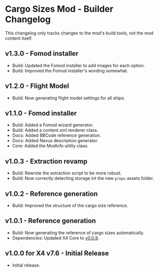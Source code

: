 # Cargo Sizes Mod - Builder Changelog

This changelog only tracks changes to the mod's build tools,
not the mod content itself.

## v1.3.0 - Fomod installer
- Build: Updated the Fomod installer to add images for each option.
- Build: Improved the Fomod installer's wording somewhat.

## v1.2.0 - Flight Model
- Build: Now generating flight model settings for all ships.

## v1.1.0 - Fomod installer
- Build: Added a Fomod wizard generator.
- Build: Added a content.xml renderer class.
- Docs: Added BBCode reference generation.
- Docs: Added Nexus description generator.
- Core: Added the ModInfo utility class.

## v1.0.3 - Extraction revamp
- Build: Rewrote the extraction script to be more robust.
- Build: Now correctly detecting storage int the new `props` assets folder.

## v1.0.2 - Reference generation
- Build: Improved the structure of the cargo size reference.

## v1.0.1 - Reference generation
- Build: Now generating the reference of cargo sizes automatically.
- Dependencies: Updated X4 Core to [v0.0.9](https://github.com/Mistralys/x4-core/releases/tag/0.0.9).

## v1.0.0 for X4 v7.6 - Initial Release
- Initial release.
